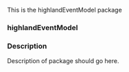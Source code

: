 This is the highlandEventModel   package 
### highlandEventModel
### Description
Description of package should go here.
